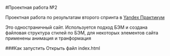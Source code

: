 #Проектная работа №2

Проектная работа по результатам второго спринта в [Yandex Практикум](https://praktikum.yandex.ru/)

Это одностраничный сайт. 
Используется подход БЭМ и создана файловая структура стилей по БЭМ, для некоторых элементов сайта применены анимация и транформация

###Как запустить
Открыть файл index.html
